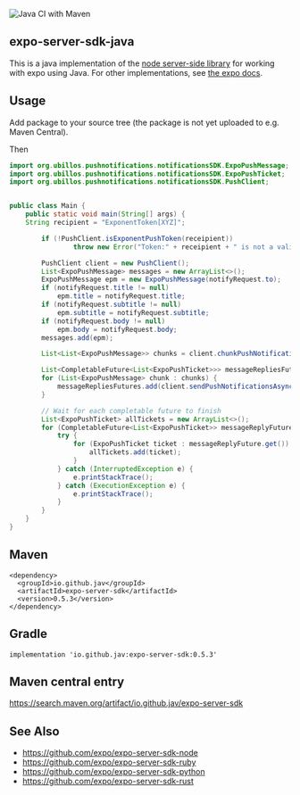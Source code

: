 ![Java CI with Maven](https://github.com/jav/expo-server-sdk-java/workflows/Java%20CI%20with%20Maven/badge.svg)

## expo-server-sdk-java
This is a java implementation of the [node server-side library](https://github.com/expo/expo-server-sdk-node) for working with expo using Java.
For other implementations, see [the expo docs](https://docs.expo.io/versions/latest/guides/push-notifications/#2-call-expos-push-api-with-the).


## Usage
Add package to your source tree (the package is not yet uploaded to e.g. Maven Central).

Then
```java
import org.ubillos.pushnotifications.notificationsSDK.ExpoPushMessage;
import org.ubillos.pushnotifications.notificationsSDK.ExpoPushTicket;
import org.ubillos.pushnotifications.notificationsSDK.PushClient;


public class Main {
    public static void main(String[] args) {
	String recipient = "ExponentToken[XYZ]";

        if (!PushClient.isExponentPushToken(receipient))
                throw new Error("Token:" + receipient + " is not a valid token.");

        PushClient client = new PushClient();
        List<ExpoPushMessage> messages = new ArrayList<>();
        ExpoPushMessage epm = new ExpoPushMessage(notifyRequest.to);
        if (notifyRequest.title != null)
            epm.title = notifyRequest.title;
        if (notifyRequest.subtitle != null)
            epm.subtitle = notifyRequest.subtitle;
        if (notifyRequest.body != null)
            epm.body = notifyRequest.body;
        messages.add(epm);

        List<List<ExpoPushMessage>> chunks = client.chunkPushNotifications(messages);

        List<CompletableFuture<List<ExpoPushTicket>>> messageRepliesFutures = new ArrayList<>();
        for (List<ExpoPushMessage> chunk : chunks) {
            messageRepliesFutures.add(client.sendPushNotificationsAsync(chunk));
        }

        // Wait for each completable future to finish
        List<ExpoPushTicket> allTickets = new ArrayList<>();
        for (CompletableFuture<List<ExpoPushTicket>> messageReplyFuture : messageRepliesFutures) {
            try {
                for (ExpoPushTicket ticket : messageReplyFuture.get()) {
                    allTickets.add(ticket);
                }
            } catch (InterruptedException e) {
                e.printStackTrace();
            } catch (ExecutionException e) {
                e.printStackTrace();
            }
        }
    }
}
```

## Maven
```
<dependency>
  <groupId>io.github.jav</groupId>
  <artifactId>expo-server-sdk</artifactId>
  <version>0.5.3</version>
</dependency>
```
## Gradle
`implementation 'io.github.jav:expo-server-sdk:0.5.3'`

## Maven central entry
https://search.maven.org/artifact/io.github.jav/expo-server-sdk

## See Also

  * https://github.com/expo/expo-server-sdk-node
  * https://github.com/expo/expo-server-sdk-ruby
  * https://github.com/expo/expo-server-sdk-python
  * https://github.com/expo/expo-server-sdk-rust
